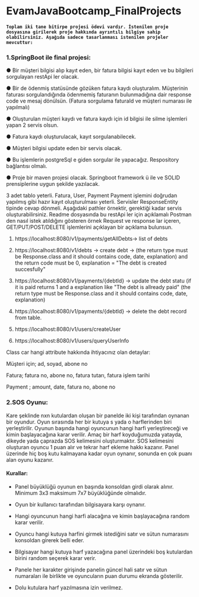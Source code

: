# EvamJavaBootcamp_FinalProjects

**```Toplam iki tane bitirpe projesi ödevi vardır. İstenilen proje dosyasına girilerek proje hakkında ayrıntılı bilgiye sahip olabilirsiniz. Aşağıda sadece tasarlanması istenilen projeler mevcuttur:```**

### 1.SpringBoot ile final projesi:

● Bir müşteri bilgisi alıp kayıt eden, bir fatura bilgisi kayıt
eden ve bu bilgileri sorgulayan restApi ler olacak.

● Bir de ödenmiş statüsünde gözüken fatura kaydı oluşturalım.
Müşterinin faturası sorgulandığında ödenmemiş faturanın
bulunmadığına dair response code ve mesaj dönülsün. (Fatura
sorgulama faturaId ve müşteri numarası ile yapılmalı)

● Oluşturulan müşteri kaydı ve fatura kaydı için id bilgisi ile
silme işlemleri yapan 2 servis olsun.

● Fatura kaydı oluşturulacak, kayıt sorgulanabilecek.

● Müşteri bilgisi update eden bir servis olacak.

● Bu işlemlerin postgreSql e giden sorgular ile yapacağız.
Respository bağlantısı olmalı.

● Proje bir maven projesi olacak. Springboot framework ü ile ve
SOLID prensiplerine uygun şekilde yazılacak.

3 adet tablo yeterli. Fatura, User, Payment
Payment işlemini doğrudan yapılmış gibi hazır kayıt oluşturulması
yeterli. Servisler ResponseEntity tipinde cevap dönmeli.
Aşağıdaki pathler örnektir, gerektiği kadar servis
oluşturabilirsiniz. Readme dosyasında bu restApi ler için açıklamalı Postman den nasıl
istek atıldığını gösteren örnek Request ve response lar içeren,
GET/PUT/POST/DELETE işlemlerini açıklayan bir açıklama bulunsun.

1. https://localhost:8080/v1/payments/getAllDebts-> list
of debts

2. https://localhost:8080/v1/debts -> create debt -> (the
return type must be Response.class and it should
contains code, date, explanation) and the return code
must be 0, explanation = "The debt is created
succesfully"

3. https://localhost:8080/v1/payments/{debtId} -> update
the debt statu (if it is paid returns 1 and a
explanation like "The debt is allready paid" (the
return type must be Response.class and it should
contains code, date, explanation)

4. https://localhost:8080/v1/payments/{debtId} -> delete
the debt record from table.

5. https://localhost:8080/v1/users/createUser

6. https://localhost:8080/v1/users/queryUserInfo

Class car hangi attribute hakkında ihtiyacınız olan detaylar:

Müşteri için; ad, soyad, abone no

Fatura; fatura no, abone no, fatura tutarı, fatura işlem tarihi

Payment ; amount, date, fatura no, abone no

### 2.SOS Oyunu:

Kare şeklinde nxn kutulardan oluşan bir panelde iki kişi tarafından oynanan bir oyundur. Oyun sırasında her bir kutuya s yada o harflerinden biri yerleştirilir. Oyunun başında hangi oyuncunun hangi harfi yerleştireceği ve kimin başlayacağına karar verilir. Amaç bir harf koyduğumuzda yatayda, dikeyde yada çaprazda SOS kelimesini oluşturmaktır. SOS kelimesini oluşturan oyuncu 1 puan alır ve tekrar harf ekleme hakkı kazanır. Panel üzerinde hiç boş kutu kalmayana kadar oyun oynanır, sonunda en çok puanı alan oyunu kazanır.

#### Kurallar:

- Panel büyüklüğü oyunun en başında konsoldan girdi olarak alınır. Minimum 3x3 maksimum 7x7 büyüklüğünde olmalıdır.

- Oyun bir kullanıcı tarafından bilgisayara karşı oynanır.

- Hangi oyuncunun hangi harfi alacağına ve kimin başlayacağına random karar verilir.

- Oyuncu hangi kutuya harfini girmek istediğini satır ve sütun numarasını konsoldan girerek belli eder.

- Bilgisayar hangi kutuya harf yazacağına panel üzerindeki boş kutulardan birini random seçerek karar verir.

- Panele her karakter girişinde panelin güncel hali satır ve sütun numaraları ile birlikte ve oyuncuların puan durumu ekranda gösterilir.

- Dolu kutulara harf yazılmasına izin verilmez.
